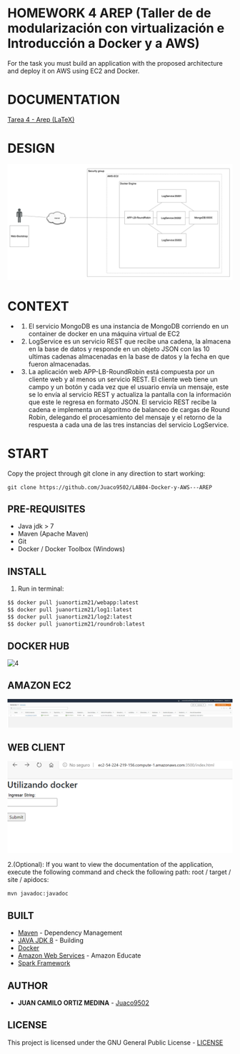 # HOMEWORK 4 AREP (Taller de de modularización con virtualización e Introducción a Docker y a AWS)


For the task you must build an application with the proposed architecture and deploy it on AWS using EC2 and Docker.


# DOCUMENTATION

[Tarea 4 - Arep (LaTeX)](/Tarea4Arep.pdf)

# DESIGN

![3](Img/3.PNG)

# CONTEXT

* 1. El servicio MongoDB es una instancia de MongoDB corriendo en un container de docker en una máquina virtual de EC2
* 2. LogService es un servicio REST que recibe una cadena, la almacena en la base de datos y responde en un objeto JSON con las 10 ultimas cadenas almacenadas en la base de datos y la fecha en que fueron almacenadas.
* 3. La aplicación web APP-LB-RoundRobin está compuesta por un cliente web y al menos un servicio REST. El cliente web tiene un campo y un botón y cada vez que el usuario envía un mensaje, este se lo envía al servicio REST y actualiza la pantalla con la información que este le regresa en formato JSON. El servicio REST recibe la cadena e implementa un algoritmo de balanceo de cargas de Round Robin, delegando el procesamiento del mensaje y el retorno de la respuesta a cada una de las tres instancias del servicio LogService.


# START

Copy the project through git clone in any direction to start working:
```
git clone https://github.com/Juaco9502/LAB04-Docker-y-AWS---AREP
```

## PRE-REQUISITES

* Java jdk > 7
* Maven (Apache Maven)
* Git
* Docker / Docker Toolbox (Windows)

## INSTALL

1. Run in terminal:

```
$$ docker pull juanortizm21/webapp:latest
$$ docker pull juanortizm21/log1:latest
$$ docker pull juanortizm21/log2:latest
$$ docker pull juanortizm21/roundrob:latest
```
## DOCKER HUB
![4](Img/4.PNG)

## AMAZON EC2
![1](Img/1.JPG)

## WEB CLIENT
![2](Img/2.PNG)

2.(Optional):
If you want to view the documentation of the application, execute the following command and check the following path: root / target / site / apidocs:

```
mvn javadoc:javadoc
```

## BUILT

* [Maven](https://maven.apache.org/) - Dependency Management
* [JAVA JDK 8](http://www.oracle.com/technetwork/java/javase/overview/index.html) - Building
* [Docker](https://www.docker.com/)
* [Amazon Web Services](https://aws.amazon.com/es/education/awseducate/) - Amazon Educate
* [Spark Framework](http://sparkjava.com/)


## AUTHOR

* **JUAN CAMILO ORTIZ MEDINA** - [Juaco9502](https://github.com/juaco9502)


## LICENSE

This project is licensed under the GNU General Public License - [LICENSE](LICENSE) 